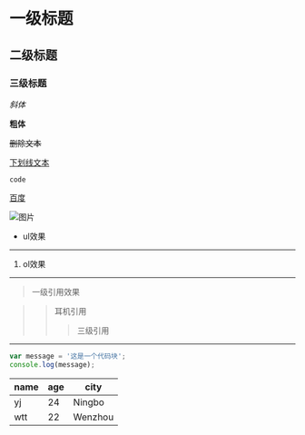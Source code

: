 # 一级标题

## 二级标题

### 三级标题

*斜体*

**粗体**

~~删除文本~~

<u>下划线文本</u>

`code`

[百度](https://www.baidu.com)

![图片](http://f.hiphotos.baidu.com/image/pic/item/503d269759ee3d6db032f61b48166d224e4ade6e.jpg)

- ul效果

---

1. ol效果

---

> 一级引用效果

> > 耳机引用
> >
> > > 三级引用

---

```javascript
var message = '这是一个代码块';
console.log(message);
```

| name | age  | city    |
| ---- | ---- | ------- |
| yj   | 24   | Ningbo  |
| wtt  | 22   | Wenzhou |

